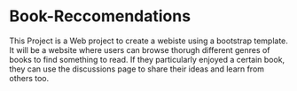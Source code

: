 # Book-Reccomendations

This Project is a Web project to create a webiste using a bootstrap template. 
It will be a website where users can browse thorugh different genres of books to find something to read. 
If they particularly enjoyed a certain book, they can use the discussions page to share their ideas and learn from others too.
